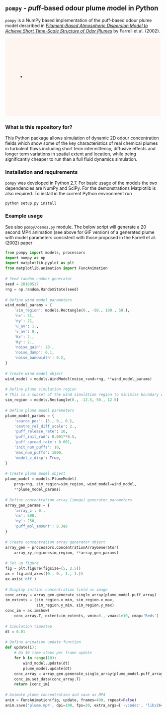 ## `pompy` - *p*uff-based *o*dour plume *m*odel in *Py*thon

`pompy` is a NumPy based implementation of the puff-based odour plume model described in [*Filament-Based Atmospheric Dispersion Model to Achieve Short Time-Scale Structure of Odor Plumes*](http://link.springer.com/article/10.1023%2FA%3A1016283702837#page-1) by Farrell et al. (2002).

![Plume model animation](plume.gif "Plume model animation example.")

### What is this repository for?

This Python package allows simulation of dynamic 2D odour concentration fields which show some of the key characteristics of real chemical plumes in turbulent flows including short term intermittency, diffusive effects and longer term variations in spatial extent and location, while being significantly cheaper to run than a full fluid dynamics simulation.

### Installation and requirements

`pompy` was developed in Python 2.7. For basic usage of the models the two dependencies are NumPy and SciPy. For the demonstrations Matplotlib is also required. To install in the current Python environment run

```
python setup.py install
```

### Example usage

See also `pompy/demos.py` module. The below script will generate a 20 second MP4 animation (see above for GIF version) of a generated plume with model parameters consistent with those proposed in the Farrell et al. (2002) paper

```python
from pompy import models, processors
import numpy as np
import matplotlib.pyplot as plt
from matplotlib.animation import FuncAnimation

# Seed random number generator
seed = 20180517
rng = np.random.RandomState(seed)

# Define wind model parameters
wind_model_params = {
    'sim_region': models.Rectangle(0., -50., 100., 50.),
    'nx': 21,
    'ny': 21,
    'u_av': 1.,
    'v_av': 0.,
    'Kx': 2.,
    'Ky': 2.,
    'noise_gain': 20.,
    'noise_damp': 0.1,
    'noise_bandwidth': 0.2,
}

# Create wind model object
wind_model = models.WindModel(noise_rand=rng, **wind_model_params)

# Define plume simulation region
# This is a subset of the wind simulation region to minimise boundary effects
sim_region = models.Rectangle(0., -12.5, 50., 12.5)

# Define plume model parameters
plume_model_params = {
    'source_pos': (5., 0., 0.),
    'centre_rel_diff_scale': 2.,
    'puff_release_rate': 10,
    'puff_init_rad': 0.001**0.5,
    'puff_spread_rate': 0.001,
    'init_num_puffs': 10,
    'max_num_puffs': 1000,
    'model_z_disp': True,
}

# Create plume model object
plume_model = models.PlumeModel(
    prng=rng, sim_region=sim_region, wind_model=wind_model, 
    **plume_model_params)

# Define concentration array (image) generator parameters
array_gen_params = {
    'array_z': 0.,
    'nx': 500,
    'ny': 250,
    'puff_mol_amount': 8.3e8
}

# Create concentration array generator object
array_gen = processors.ConcentrationArrayGenerator(
    array_xy_region=sim_region, **array_gen_params)
    
# Set up figure
fig = plt.figure(figsize=(5, 2.5))
ax = fig.add_axes([0., 0., 1., 1.])
ax.axis('off')

# Display initial concentration field as image
conc_array = array_gen.generate_single_array(plume_model.puff_array)
im_extents = (sim_region.x_min, sim_region.x_max,
              sim_region.y_min, sim_region.y_max)
conc_im = ax.imshow(
    conc_array.T, extent=im_extents, vmin=0., vmax=1e10, cmap='Reds')

# Simulation timestep
dt = 0.01

# Define animation update function
def update(i):
    # Do 10 time steps per frame update
    for k in range(10):
        wind_model.update(dt)
        plume_model.update(dt)
    conc_array = array_gen.generate_single_array(plume_model.puff_array)
    conc_im.set_data(conc_array.T)
    return [conc_im]

# Animate plume concentration and save as MP4
anim = FuncAnimation(fig, update, frames=400, repeat=False)
anim.save('plume.mp4', dpi=100, fps=20, extra_args=['-vcodec', 'libx264'])
```
